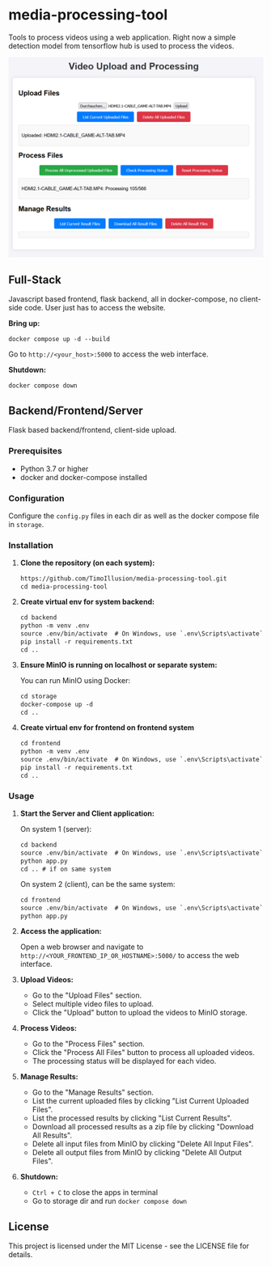 # media-processing-tool

Tools to process videos using a web application. Right now a simple detection model from tensorflow hub is used to process the videos.

![GUI of media-processing-tool](assets/gui.png)

## Full-Stack 

Javascript based frontend, flask backend, all in docker-compose, no client-side code. User just has to access the website.

**Bring up:**
```shell
docker compose up -d --build
```

Go to `http://<your_host>:5000` to access the web interface.

**Shutdown:**
```shell
docker compose down
```

## Backend/Frontend/Server

Flask based backend/frontend, client-side upload.

### Prerequisites

- Python 3.7 or higher
- docker and docker-compose installed

### Configuration

Configure the ``config.py`` files in each dir as well as the docker compose file in ``storage``.

### Installation

1. **Clone the repository (on each system):**
   ```shell
   https://github.com/TimoIllusion/media-processing-tool.git
   cd media-processing-tool
   ```

2. **Create virtual env for system backend:**
   ```shell
   cd backend
   python -m venv .env 
   source .env/bin/activate  # On Windows, use `.env\Scripts\activate`
   pip install -r requirements.txt
   cd ..
   ```

3. **Ensure MinIO is running on localhost or separate system:**

   You can run MinIO using Docker:
   ```shell
   cd storage
   docker-compose up -d
   cd ..
   ```

4. **Create virtual env for frontend on frontend system**
   ```shell
   cd frontend
   python -m venv .env 
   source .env/bin/activate  # On Windows, use `.env\Scripts\activate`
   pip install -r requirements.txt
   cd ..
   ```

### Usage

1. **Start the Server and Client application:**

   On system 1 (server):
   ```shell
   cd backend
   source .env/bin/activate  # On Windows, use `.env\Scripts\activate`
   python app.py
   cd .. # if on same system
   ```

   On system 2 (client), can be the same system:
   ```shell
   cd frontend
   source .env/bin/activate  # On Windows, use `.env\Scripts\activate`
   python app.py
   ```

2. **Access the application:**

   Open a web browser and navigate to `http://<YOUR_FRONTEND_IP_OR_HOSTNAME>:5000/` to access the web interface.

3. **Upload Videos:**

   - Go to the "Upload Files" section.
   - Select multiple video files to upload.
   - Click the "Upload" button to upload the videos to MinIO storage.

4. **Process Videos:**

   - Go to the "Process Files" section.
   - Click the "Process All Files" button to process all uploaded videos.
   - The processing status will be displayed for each video.

5. **Manage Results:**

   - Go to the "Manage Results" section.
   - List the current uploaded files by clicking "List Current Uploaded Files".
   - List the processed results by clicking "List Current Results".
   - Download all processed results as a zip file by clicking "Download All Results".
   - Delete all input files from MinIO by clicking "Delete All Input Files".
   - Delete all output files from MinIO by clicking "Delete All Output Files".

6. **Shutdown:**

   - ``Ctrl + C`` to close the apps in terminal
   - Go to storage dir and run ``docker compose down``

## License

This project is licensed under the MIT License - see the LICENSE file for details.
